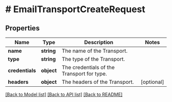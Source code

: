 # # EmailTransportCreateRequest

## Properties

Name | Type | Description | Notes
------------ | ------------- | ------------- | -------------
**name** | **string** | The name of the Transport. |
**type** | **string** | The type of the Transport. |
**credentials** | **object** | The credentials of the Transport for type. |
**headers** | **object** | The headers of the Transport. | [optional]

[[Back to Model list]](../../README.md#models) [[Back to API list]](../../README.md#endpoints) [[Back to README]](../../README.md)
